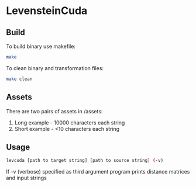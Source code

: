 # LevensteinCuda

## Build
To build binary use makefile:
```sh
make
```
To clean binary and transformation files:
```sh
make clean
```

## Assets
There are two pairs of assets in /assets:
1. Long example - 10000 characters each string
1. Short example - <10 characters each string

## Usage
```sh
levcuda [path to target string] [path to source string] (-v)
```
If -v (verbose) specified as third argument program prints distance matrices and input strings
